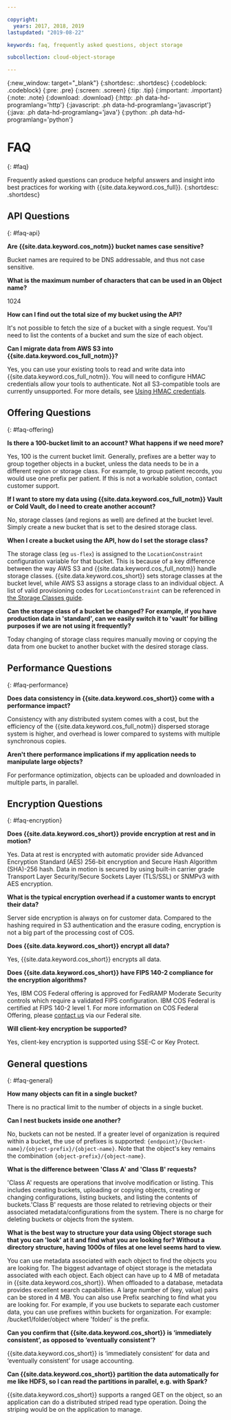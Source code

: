 ```yaml
---

copyright:
  years: 2017, 2018, 2019
lastupdated: "2019-08-22"

keywords: faq, frequently asked questions, object storage

subcollection: cloud-object-storage

---
```

{:new_window: target="_blank"}
{:shortdesc: .shortdesc}
{:codeblock: .codeblock}
{:pre: .pre}
{:screen: .screen}
{:tip: .tip}
{:important: .important}
{:note: .note}
{:download: .download} 
{:http: .ph data-hd-programlang='http'} 
{:javascript: .ph data-hd-programlang='javascript'} 
{:java: .ph data-hd-programlang='java'} 
{:python: .ph data-hd-programlang='python'}

# FAQ
{: #faq}

Frequently asked questions can produce helpful answers and insight into best practices for working with {{site.data.keyword.cos_full}}.
{:shortdesc: .shortdesc}

## API Questions
{: #faq-api}

**Are {{site.data.keyword.cos_notm}} bucket names case sensitive?**

Bucket names are required to be DNS addressable, and thus not case sensitive.

**What is the maximum number of characters that can be used in an Object name?**

1024

**How can I find out the total size of my bucket using the API?**

It's not possible to fetch the size of a bucket with a single request. You'll need to list the contents of a bucket and sum the size of each object.

**Can I migrate data from AWS S3 into {{site.data.keyword.cos_full_notm}}?**

Yes, you can use your existing tools to read and write data into {{site.data.keyword.cos_full_notm}}. You will need to configure HMAC credentials allow your tools to authenticate. Not all S3-compatible tools are currently unsupported. For more details, see [Using HMAC credentials](/docs/services/cloud-object-storage/hmac?topic=cloud-object-storage-hmac).


## Offering Questions
{: #faq-offering}

**Is there a 100-bucket limit to an account?  What happens if we need more?**

Yes, 100 is the current bucket limit. Generally, prefixes are a better way to group together objects in a bucket, unless the data needs to be in a different region or storage class. For example, to group patient records, you would use one prefix per patient. If this is not a workable solution, contact customer support.

**If I want to store my data using {{site.data.keyword.cos_full_notm}} Vault or Cold Vault, do I need to create another account?**

No, storage classes (and regions as well) are defined at the bucket level. Simply create a new bucket that is set to the desired storage class.

**When I create a bucket using the API, how do I set the storage class?**

The storage class (eg `us-flex`) is assigned to the `LocationConstraint` configuration variable for that bucket. This is because of a key difference between the way AWS S3 and {{site.data.keyword.cos_full_notm}} handle storage classes. {{site.data.keyword.cos_short}} sets storage classes at the bucket level, while AWS S3 assigns a storage class to an individual object. A list of valid provisioning codes for `LocationConstraint` can be referenced in [the Storage Classes guide](/docs/services/cloud-object-storage?topic=cloud-object-storage-classes).

**Can the storage class of a bucket be changed?  For example, if you have production data in 'standard', can we easily switch it to 'vault' for billing purposes if we are not using it frequently?**

Today changing of storage class requires manually moving or copying the data from one bucket to another bucket with the desired storage class.


## Performance Questions
{: #faq-performance}

**Does data consistency in {{site.data.keyword.cos_short}} come with a performance impact?**

Consistency with any distributed system comes with a cost, but the efficiency of the {{site.data.keyword.cos_full_notm}} dispersed storage system is higher, and overhead is lower compared to systems with multiple synchronous copies.

**Aren't there performance implications if my application needs to manipulate large objects?**

For performance optimization, objects can be uploaded and downloaded in multiple parts, in parallel.


## Encryption Questions
{: #faq-encryption}

**Does {{site.data.keyword.cos_short}} provide encryption at rest and in motion?**

Yes. Data at rest is encrypted with automatic provider side Advanced Encryption Standard (AES) 256-bit encryption and Secure Hash Algorithm (SHA)-256 hash. Data in motion is secured by using built-in carrier grade Transport Layer Security/Secure Sockets Layer (TLS/SSL) or SNMPv3 with AES encryption.

**What is the typical encryption overhead if a customer wants to encrypt their data?**

Server side encryption is always on for customer data. Compared to the hashing required in S3 authentication and the erasure coding, encryption is not a big part of the processing cost of COS.

**Does {{site.data.keyword.cos_short}} encrypt all data?**

Yes, {{site.data.keyword.cos_short}} encrypts all data.

**Does {{site.data.keyword.cos_short}} have FIPS 140-2 compliance for the encryption algorithms?**

Yes, IBM COS Federal offering is approved for FedRAMP Moderate Security controls which require a validated FIPS configuration. IBM COS Federal is certified at FIPS 140-2 level 1. For more information on COS Federal Offering, please [contact us](https://www.ibm.com/cloud/government) via our Federal site.

**Will client-key encryption be supported?**

Yes, client-key encryption is supported using SSE-C or Key Protect.

## General questions
{: #faq-general}

**How many objects can fit in a single bucket?**

There is no practical limit to the number of objects in a single bucket.

**Can I nest buckets inside one another?**

No, buckets can not be nested. If a greater level of organization is required within a bucket, the use of prefixes is supported: `{endpoint}/{bucket-name}/{object-prefix}/{object-name}`. Note that the object's key remains the combination `{object-prefix}/{object-name}`.

**What is the difference between 'Class A' and 'Class B' requests?**

'Class A' requests are operations that involve modification or listing. This includes creating buckets, uploading or copying objects, creating or changing configurations, listing buckets, and listing the contents of buckets.'Class B' requests are those related to retrieving objects or their associated metadata/configurations from the system. There is no charge for deleting buckets or objects from the system.

**What is the best way to structure your data using Object storage such that you can 'look' at it and find what you are looking for?  Without a directory structure, having 1000s of files at one level seems hard to view.**

You can use metadata associated with each object to find the objects you are looking for. The biggest advantage of object storage is the metadata associated with each object. Each object can have up to 4 MB of metadata in {{site.data.keyword.cos_short}}. When offloaded to a database, metadata provides excellent search capabilities. A large number of (key, value) pairs can be stored in 4 MB. You can also use Prefix searching to find what you are looking for. For example, if you use buckets to separate each customer data, you can use prefixes within buckets for organization. For example:  /bucket1/folder/object where 'folder/' is the prefix.

**Can you confirm that {{site.data.keyword.cos_short}} is ‘immediately consistent’, as opposed to ‘eventually consistent’?**

{{site.data.keyword.cos_short}} is ‘immediately consistent’ for data and ‘eventually consistent’ for usage accounting.


**Can {{site.data.keyword.cos_short}} partition the data automatically for me like HDFS, so I can read the partitions in parallel, e.g. with Spark?**

{{site.data.keyword.cos_short}} supports a ranged GET on the object, so an application can do a distributed striped read type operation. Doing the striping would be on the application to manage.
